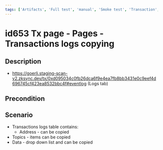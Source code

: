 ```yaml
---
tags: ['Artifacts', 'Full test', 'manual', 'Smoke test', 'Transaction', 'ZKF-2109', 'Active']
---
```


# id653 Tx page - Pages - Transactions logs copying

## Description
  - https://goerli.staging-scan-v2.zksync.dev/tx/0xd095034c0fb26dca6f9e4ea7fb8bb3431e0c9eef4d696745cf423ea8532bbc4f#eventlog (Logs tab)

## Precondition


## Scenario
- Transactions logs table contains:
    - Address - can be copied
- Topics - items can be copied
- Data - drop down list and can be copied
